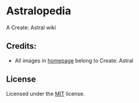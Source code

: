 # Astralopedia

A Create: Astral wiki

## Credits:
- All images in [homepage](https://astral.toby7002.dev/) belong to Create: Astral

## License

Licensed under the [MIT](./LICENSE) license.
